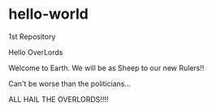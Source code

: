 # hello-world
1st Repository

Hello OverLords

Welcome to Earth. We will be as Sheep to our new Rulers!!

Can't be worse than the politicians...

ALL HAIL THE OVERLORDS!!!!
